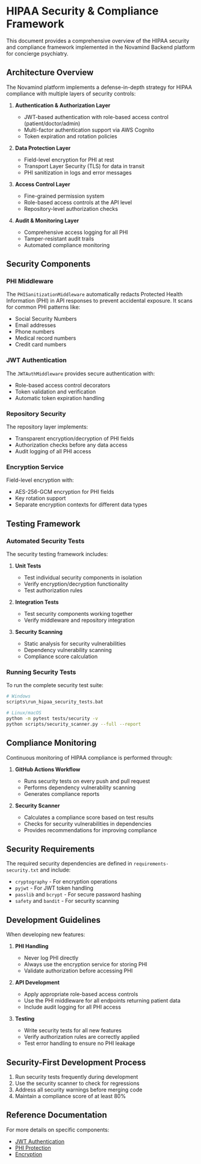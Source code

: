 # HIPAA Security & Compliance Framework

This document provides a comprehensive overview of the HIPAA security and compliance framework implemented in the Novamind Backend platform for concierge psychiatry.

## Architecture Overview

The Novamind platform implements a defense-in-depth strategy for HIPAA compliance with multiple layers of security controls:

1. **Authentication & Authorization Layer**
   * JWT-based authentication with role-based access control (patient/doctor/admin)
   * Multi-factor authentication support via AWS Cognito
   * Token expiration and rotation policies

2. **Data Protection Layer**
   * Field-level encryption for PHI at rest
   * Transport Layer Security (TLS) for data in transit
   * PHI sanitization in logs and error messages

3. **Access Control Layer**
   * Fine-grained permission system
   * Role-based access controls at the API level
   * Repository-level authorization checks

4. **Audit & Monitoring Layer**
   * Comprehensive access logging for all PHI
   * Tamper-resistant audit trails
   * Automated compliance monitoring

## Security Components

### PHI Middleware

The `PHISanitizationMiddleware` automatically redacts Protected Health Information (PHI) in API responses to prevent accidental exposure. It scans for common PHI patterns like:

* Social Security Numbers
* Email addresses
* Phone numbers
* Medical record numbers
* Credit card numbers

### JWT Authentication

The `JWTAuthMiddleware` provides secure authentication with:

* Role-based access control decorators
* Token validation and verification
* Automatic token expiration handling

### Repository Security

The repository layer implements:

* Transparent encryption/decryption of PHI fields
* Authorization checks before any data access
* Audit logging of all PHI access

### Encryption Service

Field-level encryption with:

* AES-256-GCM encryption for PHI fields
* Key rotation support
* Separate encryption contexts for different data types

## Testing Framework

### Automated Security Tests

The security testing framework includes:

1. **Unit Tests**
   * Test individual security components in isolation
   * Verify encryption/decryption functionality
   * Test authorization rules

2. **Integration Tests**
   * Test security components working together
   * Verify middleware and repository integration

3. **Security Scanning**
   * Static analysis for security vulnerabilities
   * Dependency vulnerability scanning
   * Compliance score calculation

### Running Security Tests

To run the complete security test suite:

```bash
# Windows
scripts\run_hipaa_security_tests.bat

# Linux/macOS
python -m pytest tests/security -v
python scripts/security_scanner.py --full --report
```

## Compliance Monitoring

Continuous monitoring of HIPAA compliance is performed through:

1. **GitHub Actions Workflow**
   * Runs security tests on every push and pull request
   * Performs dependency vulnerability scanning
   * Generates compliance reports

2. **Security Scanner**
   * Calculates a compliance score based on test results
   * Checks for security vulnerabilities in dependencies
   * Provides recommendations for improving compliance

## Security Requirements

The required security dependencies are defined in `requirements-security.txt` and include:

* `cryptography` - For encryption operations
* `pyjwt` - For JWT token handling
* `passlib` and `bcrypt` - For secure password hashing
* `safety` and `bandit` - For security scanning

## Development Guidelines

When developing new features:

1. **PHI Handling**
   * Never log PHI directly
   * Always use the encryption service for storing PHI
   * Validate authorization before accessing PHI

2. **API Development**
   * Apply appropriate role-based access controls
   * Use the PHI middleware for all endpoints returning patient data
   * Include audit logging for all PHI access

3. **Testing**
   * Write security tests for all new features
   * Verify authorization rules are correctly applied
   * Test error handling to ensure no PHI leakage

## Security-First Development Process

1. Run security tests frequently during development
2. Use the security scanner to check for regressions
3. Address all security warnings before merging code
4. Maintain a compliance score of at least 80%

## Reference Documentation

For more details on specific components:

* [JWT Authentication](docs/07_SECURITY_AND_COMPLIANCE.md)
* [PHI Protection](docs/10_SECURITY_IMPLEMENTATION.md)
* [Encryption](docs/16_ENCRYPTION_UTILITY.md)